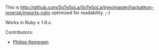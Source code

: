 This is http://github.com/SoTeSoLa/SoTeSoLa/tree/master/hackathon-reverse/imports-ruby optimized for readability. ;-)

Works in Ruby ≥ 1.9.x.

Contributors:
* [Philipp Kempgen](http://github.com/philipp-kempgen)

